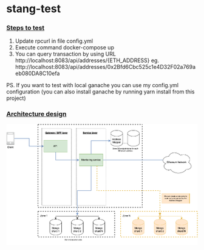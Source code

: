 # stang-test

### <u>Steps to test</u>
1. Update rpcurl in file config.yml
2. Execute command docker-compose up
3. You can query transaction by using URL http://localhost:8083/api/addresses/{ETH_ADDRESS} 
eg. http://localhost:8083/api/addresses/0x2Bfd6Cbc525c1e4D32F02a769aeb080DA8C10efa

PS. If you want to test with local ganache you can use my config.yml configuration (you can also install ganache by running yarn install from this project)


### <u>Architecture design</u>
![alt text](https://raw.githubusercontent.com/jampajeen/stang-test/main/stang_test.drawio.png?token=GHSAT0AAAAAACETK5R2PIHJNMFTPGSQYYXSZFVIK4Q)